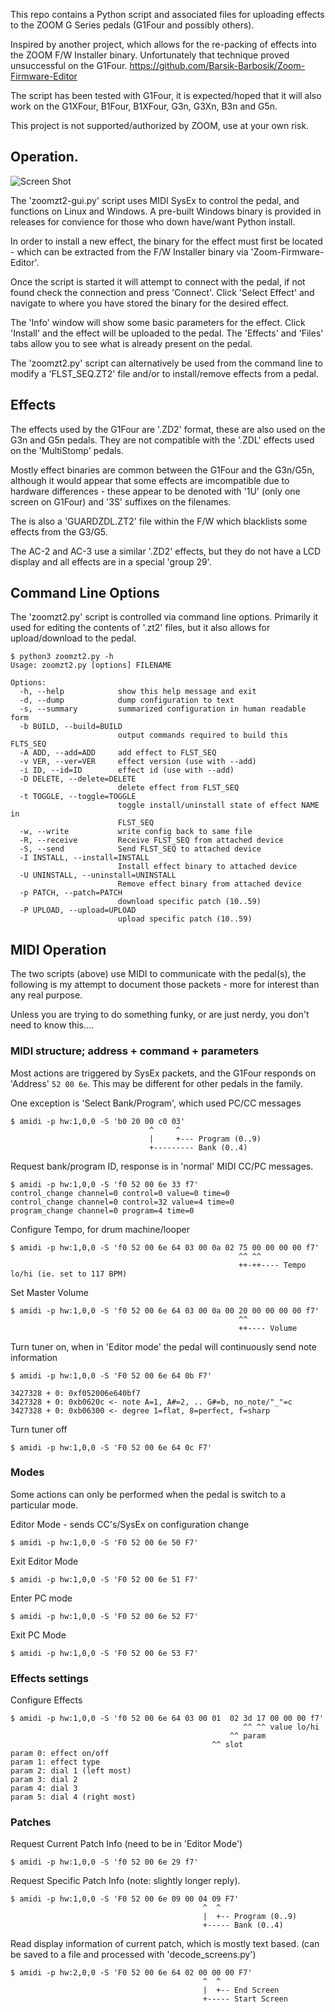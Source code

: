 
This repo contains a Python script and associated files for uploading effects to 
the ZOOM G Series pedals (G1Four and possibly others).

Inspired by another project, which allows for the re-packing of effects into the
ZOOM F/W Installer binary. Unfortunately that technique proved unsuccessful on the 
G1Four.
https://github.com/Barsik-Barbosik/Zoom-Firmware-Editor

The script has been tested with G1Four, it is expected/hoped that it will also 
work on the G1XFour, B1Four, B1XFour, G3n, G3Xn, B3n and G5n.

This project is not supported/authorized by ZOOM, use at your own risk.

## Operation.

![Screen Shot](/pictures/ZoomZT2-GUI.png)

The 'zoomzt2-gui.py' script uses MIDI SysEx to control the pedal, and functions
on Linux and Windows. A pre-built Windows binary is provided in releases for
convience for those who down have/want Python install.

In order to install a new effect, the binary for the effect must first be located - 
which can be extracted from the F/W Installer binary via 'Zoom-Firmware-Editor'.

Once the script is started it will attempt to connect with the pedal, if not found
check the connection and press 'Connect'. Click 'Select Effect' and navigate to 
where you have stored the binary for the desired effect.

The 'Info' window will show some basic parameters for the effect. Click 'Install'
and the effect will be uploaded to the pedal. The 'Effects' and 'Files' tabs allow
you to see what is already present on the pedal.

The 'zoomzt2.py' script can alternatively be used from the command line to modify
a 'FLST_SEQ.ZT2' file and/or to install/remove effects from a pedal.

## Effects

The effects used by the G1Four are '.ZD2' format, these are also used on the G3n and G5n 
pedals. They are not compatible with the '.ZDL' effects used on the 'MultiStomp' pedals.

Mostly effect binaries are common between the G1Four and the G3n/G5n, although it would appear 
that some effects are imcompatible due to hardware differences - these appear to be denoted with
'1U' (only one screen on G1Four) and '3S' suffixes on the filenames.

The is also a 'GUARDZDL.ZT2' file within the F/W which blacklists some effects from the
G3/G5.

The AC-2 and AC-3 use a similar '.ZD2' effects, but they do not have a LCD display
and all effects are in a special 'group 29'.

## Command Line Options

The 'zoomzt2.py' script is controlled via command line options. Primarily it used for editing
the contents of '.zt2' files, but it also allows for upload/download to the pedal.

```
$ python3 zoomzt2.py -h
Usage: zoomzt2.py [options] FILENAME

Options:
  -h, --help            show this help message and exit
  -d, --dump            dump configuration to text
  -s, --summary         summarized configuration in human readable form
  -b BUILD, --build=BUILD
                        output commands required to build this FLTS_SEQ
  -A ADD, --add=ADD     add effect to FLST_SEQ
  -v VER, --ver=VER     effect version (use with --add)
  -i ID, --id=ID        effect id (use with --add)
  -D DELETE, --delete=DELETE
                        delete effect from FLST_SEQ
  -t TOGGLE, --toggle=TOGGLE
                        toggle install/uninstall state of effect NAME in
                        FLST_SEQ
  -w, --write           write config back to same file
  -R, --receive         Receive FLST_SEQ from attached device
  -S, --send            Send FLST_SEQ to attached device
  -I INSTALL, --install=INSTALL
                        Install effect binary to attached device
  -U UNINSTALL, --uninstall=UNINSTALL
                        Remove effect binary from attached device
  -p PATCH, --patch=PATCH
                        download specific patch (10..59)
  -P UPLOAD, --upload=UPLOAD
                        upload specific patch (10..59)
```

## MIDI Operation

The two scripts (above) use MIDI to communicate with the pedal(s), the
following is my attempt to document those packets - more for interest than
any real purpose.

Unless you are trying to do something funky, or are just nerdy, you don't 
need to know this....

### MIDI structure; address + command + parameters

Most actions are triggered by SysEx packets, and the G1Four responds on 
'Address' `52 00 6e`. This may be different for other pedals in the family.

One exception is 'Select Bank/Program', which used PC/CC messages
```
$ amidi -p hw:1,0,0 -S 'b0 20 00 c0 03'
                               ^     ^
                               |     +--- Program (0..9)
                               +--------- Bank (0..4)
```

Request bank/program ID, response is in 'normal' MIDI CC/PC messages.
```
$ amidi -p hw:1,0,0 -S 'f0 52 00 6e 33 f7'
control_change channel=0 control=0 value=0 time=0
control_change channel=0 control=32 value=4 time=0
program_change channel=0 program=4 time=0
```

Configure Tempo, for drum machine/looper
```
$ amidi -p hw:1,0,0 -S 'f0 52 00 6e 64 03 00 0a 02 75 00 00 00 00 f7'
                                                   ^^ ^^
                                                   ++-++---- Tempo lo/hi (ie. set to 117 BPM)
```

Set Master Volume
```
$ amidi -p hw:1,0,0 -S 'f0 52 00 6e 64 03 00 0a 00 20 00 00 00 00 f7'
                                                   ^^
                                                   ++---- Volume
```

Turn tuner on, when in 'Editor mode' the pedal will continuously send note information
```
$ amidi -p hw:1,0,0 -S 'F0 52 00 6e 64 0b F7'

3427328 + 0: 0xf052006e640bf7
3427328 + 0: 0xb0620c <- note A=1, A#=2, .. G#=b, no_note/"_"=c
3427328 + 0: 0xb06300 <- degree 1=flat, 8=perfect, f=sharp
```

Turn tuner off
```
$ amidi -p hw:1,0,0 -S 'F0 52 00 6e 64 0c F7'
```

### Modes

Some actions can only be performed when the pedal is switch to a particular
mode.

Editor Mode - sends CC's/SysEx on configuration change
```
$ amidi -p hw:1,0,0 -S 'F0 52 00 6e 50 F7'
```

Exit Editor Mode
```
$ amidi -p hw:1,0,0 -S 'F0 52 00 6e 51 F7'
```

Enter PC mode
```
$ amidi -p hw:1,0,0 -S 'F0 52 00 6e 52 F7'
```

Exit PC Mode
```
$ amidi -p hw:1,0,0 -S 'F0 52 00 6e 53 F7'
```

### Effects settings

Configure Effects
```
$ amidi -p hw:1,0,0 -S 'f0 52 00 6e 64 03 00 01  02 3d 17 00 00 00 f7'
                                                    ^^ ^^ value lo/hi
                                                 ^^ param
                                             ^^ slot
param 0: effect on/off
param 1: effect type
param 2: dial 1 (left most)
param 3: dial 2
param 4: dial 3
param 5: dial 4 (right most)
```

### Patches

Request Current Patch Info (need to be in 'Editor Mode')
```
$ amidi -p hw:1,0,0 -S 'f0 52 00 6e 29 f7'
```

Request Specific Patch Info (note: slightly longer reply).
```
$ amidi -p hw:1,0,0 -S 'F0 52 00 6e 09 00 04 09 F7'
                                           ^  ^
                                           |  +-- Program (0..9)
                                           +----- Bank (0..4)
```

Read display information of current patch, which is mostly text based.
(can be saved to a file and processed with 'decode_screens.py')
```
$ amidi -p hw:2,0,0 -S 'F0 52 00 6e 64 02 00 00 00 F7'
                                           ^  ^
                                           |  +-- End Screen
                                           +----- Start Screen
```
